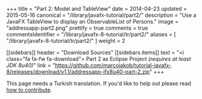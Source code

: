 +++
title = "Part 2: Model and TableView"
date = 2014-04-23
updated = 2015-05-16
canonical = "/library/javafx-tutorial/part2/"
description = "Use a JavaFX TableView to display an ObservableList of Persons."
image = "addressapp-part2.png"
prettify = true
comments = true 
commentsIdentifier = "/library/javafx-8-tutorial/tr/part2/"
aliases = [ 
  "/library/javafx-8-tutorial/tr/part2/"
]
weight = 2

[[sidebars]]
header = "Download Sources"
[[sidebars.items]]
text = "<i class=\"fa fa-fw fa-download\"></i> Part 2 as Eclipse Project <em>(requires at least JDK 8u40)</em>"
link = "https://github.com/marcojakob/tutorial-javafx-8/releases/download/v1.1/addressapp-jfx8u40-part-2.zip"
+++

<div class="alert alert-warning">
  <i class="fa fa-language"></i> This page needs a Turkish translation. If you'd like to help out please read <a href="/library/how-to-contribute/" class="alert-link">how to contribute</a>.
</div>

